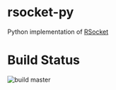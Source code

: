 # rsocket-py

Python implementation of [RSocket](http://rsocket.io)

# Build Status

![build master](https://github.com/rsocket/rsocket-py/actions/workflows/python-package.yml/badge.svg?branch=master)



